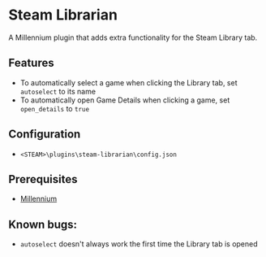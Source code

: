 # Steam Librarian

A Millennium plugin that adds extra functionality for the Steam Library tab.

## Features
- To automatically select a game when clicking the Library tab, set `autoselect` to its name
- To automatically open Game Details when clicking a game, set `open_details` to `true`

## Configuration
- `<STEAM>\plugins\steam-librarian\config.json`

## Prerequisites
- [Millennium](https://steambrew.app/)

## Known bugs:
- `autoselect` doesn't always work the first time the Library tab is opened
